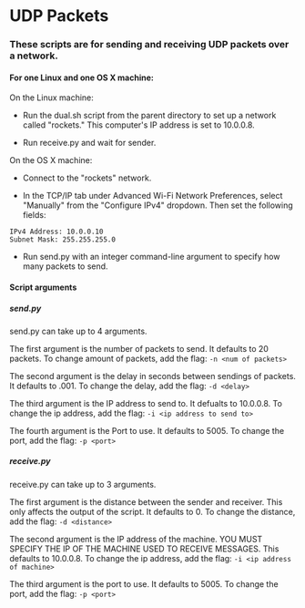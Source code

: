 # UDP Packets

### These scripts are for sending and receiving UDP packets over a network.

#### For one Linux and one OS X machine:

On the Linux machine:

* Run the dual.sh script from the parent directory to set up a network called "rockets."  This computer's IP address is set to 10.0.0.8.

* Run receive.py and wait for sender.

On the OS X machine:

* Connect to the "rockets" network.

* In the TCP/IP tab under Advanced Wi-Fi Network Preferences, select "Manually" from the "Configure IPv4" dropdown. Then set the following fields:

```
IPv4 Address: 10.0.0.10
Subnet Mask: 255.255.255.0
```

* Run send.py with an integer command-line argument to specify how many packets to send.


#### Script arguments

##### send.py

send.py can take up to 4 arguments.

The first argument is the number of packets to send. It defaults to 20 packets. To change amount of packets, add the flag:
`-n <num of packets>`

The second argument is the delay in seconds between sendings of packets. It defaults to .001. To change the delay, add the flag:
`-d <delay>`

The third argument is the IP address to send to. It defualts to 10.0.0.8. To change the ip address, add the flag:
`-i <ip address to send to>`

The fourth argument is the Port to use. It defaults to 5005. To change the port, add the flag:
`-p <port>`

##### receive.py

receive.py can take up to 3 arguments.

The first argument is the distance between the sender and receiver. This only affects the output of the script. It defaults to 0. To change the distance, add the flag:
`-d <distance>`

The second argument is the IP address of the machine. YOU MUST SPECIFY THE IP OF THE MACHINE USED TO RECEIVE MESSAGES. This defaults to 10.0.0.8. To change the ip address, add the flag:
`-i <ip address of machine>`

The third argument is the port to use. It defaults to 5005. To change the port, add the flag:
`-p <port>`
